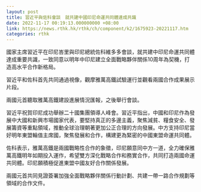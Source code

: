 ```yaml
---
layout: post
title: 習近平與佐科會談　就共建中國印尼命運共同體達成共識
date: 2022-11-17 00:19:13.000000000 +08:00
link: https://news.rthk.hk/rthk/ch/component/k2/1675923-20221117.htm
categories: rthk
---
```


國家主席習近平在印尼峇里與印尼總統佐科維多多會談，就共建中印尼命運共同體達成重要共識，一致同意以明年中印尼建立全面戰略夥伴關係10周年為契機，打造高水平合作新格局。 

習近平和佐科首先共同通過視像，觀摩雅萬高鐵試驗運行並觀看兩國合作成果展示片段。 

兩國元首聽取雅萬高鐵建設進展情況匯報，之後舉行會談。

習近平祝賀印尼成功舉辦二十國集團領導人峰會。習近平指出，中國和印尼作為發展中大國和新興市場國家代表，要堅持真正的多邊主義，聚焦減貧、糧食安全、發展籌資等重點領域，推動全球治理朝著更加公正合理的方向發展。中方支持印尼當好明年東盟輪值主席國，聚焦發展和合作，構建更為緊密的中國東盟命運共同體。 

佐科表示，雅萬高鐵是兩國戰略性合作的象徵，印尼願意同中方一道，全力確保雅萬高鐵明年如期投入運作，希望雙方深化戰略合作和務實合作，共同打造兩國命運共同體。印尼願積極促進東盟中國友好合作關係發展。 

兩國元首共同見證簽署加強全面戰略夥伴關係行動計劃、共建一帶一路合作規劃等領域的合作文件。
